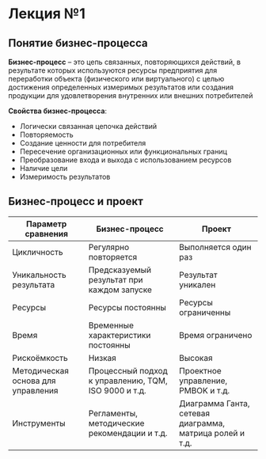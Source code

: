 # Лекция №1
## Понятие бизнес-процесса
**Бизнес-процесс** – это цепь связанных, повторяющихся действий, в результате которых используются ресурсы предприятия для переработки объекта (физического или виртуального) с целью достижения определенных измеримых результатов или создания продукции для удовлетворения внутренних или внешних потребителей

**Свойства бизнес-процесса**:
- Логически связанная цепочка действий
- Повторяемость
- Создание ценности для потребителя
- Пересечение организационных или функциональных границ
- Преобразование входа и выхода с использованием ресурсов
- Наличие цели
- Измеримость результатов

## Бизнес-процесс и проект
Параметр сравнения                 | Бизнес-процесс                                       | Проект
-----------------------------------|------------------------------------------------------|--------------------------------------------------------
Цикличность                        | Регулярно повторяется                                | Выполняется один раз
Уникальность результата            | Предсказуемый результат при каждом запуске           | Результат уникален
Ресурсы                            | Ресурсы постоянны                                    | Ресурсы ограниченны
Время                              | Временные характеристики постоянны                   | Время ограничено
Рискоёмкость                       | Низкая                                               | Высокая
Методическая основа для управления | Процессный подход к управлению, TQM, ISO 9000 и т.д. | Проектное управление, PMBOK и т.д.
Инструменты                        | Регламенты, методические рекомендации и т.д.         | Диаграмма Ганта, сетевая диаграмма, матрица ролей и т.д.
